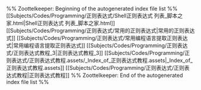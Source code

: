 %% Zoottelkeeper: Beginning of the autogenerated index file list  %%
 [[Subjects/Codes/Programming/正则表达式/Shell正则表达式 列表_脚本之家.html|Shell正则表达式 列表_脚本之家.html]]
 [[Subjects/Codes/Programming/正则表达式/常用的正则表达式|常用的正则表达式]]
 [[Subjects/Codes/Programming/正则表达式/常用编程语言提取正则表达式|常用编程语言提取正则表达式]]
 [[Subjects/Codes/Programming/正则表达式/正则表达式教程_3|正则表达式教程_3]]
 [[Subjects/Codes/Programming/正则表达式/正则表达式教程.assets/_Index_of_正则表达式教程.assets|_Index_of_正则表达式教程.assets]]
 [[Subjects/Codes/Programming/正则表达式/正则表达式教程|正则表达式教程]]
%% Zoottelkeeper: End of the autogenerated index file list  %%
